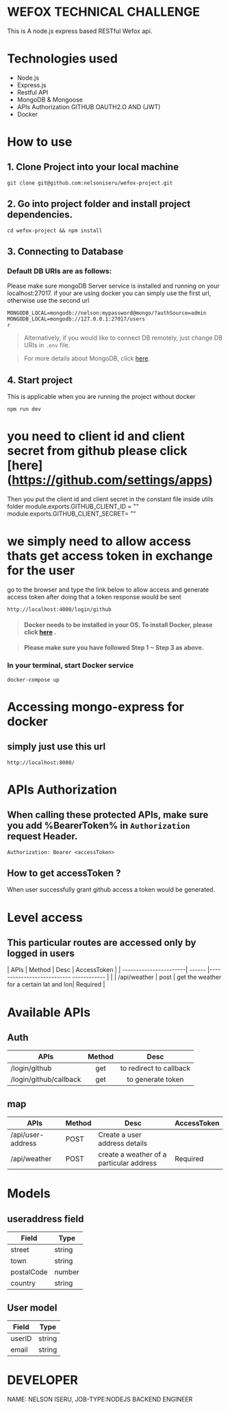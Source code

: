 # WEFOX TECHNICAL CHALLENGE

This is A node.js express based RESTful Wefox api.

# Technologies used
-   Node.js
-   Express.js
-   Restful API
-   MongoDB & Mongoose
-   APIs Authorization GITHUB OAUTH2.O AND (JWT)
-   Docker


# How to use

## 1. Clone Project into your local machine

```
git clone git@github.com:nelsoniseru/wefox-project.git
```

## 2. Go into project folder and install project dependencies.

```
cd wefox-project && npm install
```

## 3. Connecting to Database

### Default DB URIs are as follows:

Please make sure mongoDB Server service is installed and running on your localhost:27017.
if your are using docker you can simply use the first url, otherwise use the second url
```
MONGODB_LOCAL=mongodb://nelson:mypassword@mongo/?authSource=admin
MONGODB_LOCAL=mongodb://127.0.0.1:27017/users
r
```
> Alternatively, if you would like to connect DB remotely, just change DB URIs in `.env` file.

> For more details about MongoDB, click [here](https://www.mongodb.com/).

 
## 4. Start project
This is applicable when you are running the project without docker
```
npm run dev
```
# you need to client id and client secret from github please click [here] (https://github.com/settings/apps)
Then you put the client id and client secret in the constant file inside utils folder
module.exports.GITHUB_CLIENT_ID = ""
module.exports.GITHUB_CLIENT_SECRET= ""

# we simply need to allow access thats get access token in exchange for the user
go to the browser and type the link below to allow access and generate access token after doing that a token response would be sent
```
http://localhost:4000/login/github
```
> #### Docker needs to be installed in your OS. To install Docker, please click [here](https://docs.docker.com/get-docker/) .

> #### Please make sure you have followed Step 1 ~ Step 3 as above.

### In your terminal, start Docker service

```
docker-compose up
```

# Accessing mongo-express for docker

## simply just use this url
```
http://localhost:8080/
```

# APIs Authorization

## When calling these protected APIs, make sure you add %BearerToken% in `Authorization` request Header.
```
Authorization: Bearer <accessToken>
```

## How to get accessToken ?

When user successfully grant github access a token would be generated.


# Level access

## This particular routes are accessed only by logged in users

| APIs                   | Method | Desc                                     | AccessToken |
| -----------------------| ------ |---------------------------  ------------ |             |
| /api/weather           | post   | get the weather for a certain lat and lon| Required    |


# Available APIs

## Auth


| APIs                      | Method |         Desc            |
| ------------------        | :----: | :-------------------:   |
| /login/github             |  get   | to redirect to callback |
| /login/github/callback    |  get   | to generate token       |

## map

| APIs                    | Method | Desc                                           | AccessToken |
| ------------------------| ------ |------------------------                        | ----------- |
|/api/user-address        | POST   | Create a user address details                  |             |
| /api/weather            | POST   |  create a weather of a particular address      | Required    |

# Models
## useraddress  field
| Field           | Type   | 
| --------------- | ------ |
| street          | string |
|   town          | string |       
| postalCode      | number | 
|  country        | string |               


## User model
| Field           | Type   | 
| --------------- | ------ |
| userID          | string |
| email           | string |       

  


# DEVELOPER
NAME: NELSON ISERU,
JOB-TYPE:NODEJS BACKEND ENGINEER


